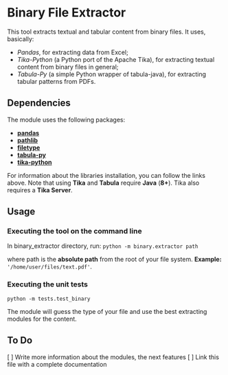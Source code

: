 # Binary File Extractor

This tool extracts textual and tabular content from binary files. It uses, basically:

- *Pandas*, for extracting data from Excel;
- *Tika-Python* (a Python port of the Apache Tika), for extracting textual content from binary files in general;
- *Tabula-Py* (a simple Python wrapper of tabula-java), for extracting tabular patterns from PDFs.

## Dependencies

The module uses the following packages:

- [**pandas**](https://pypi.org/project/pandas/)
- [**pathlib**](https://pypi.org/project/pathlib/)
- [**filetype**](https://pypi.org/project/filetype/)
- [**tabula-py**](https://pypi.org/project/tabula-py/)
- [**tika-python**](https://github.com/chrismattmann/tika-python)

For information about the libraries installation, you can follow the links above.
Note that using **Tika** and **Tabula** require **Java** (**8+**). Tika also requires a **Tika Server**.

## Usage

### Executing the tool on the command line ###
In binary_extractor directory, run:
`python -m binary.extractor path`

where path is the **absolute path** from the root of your file system.
**Example:** `'/home/user/files/text.pdf'`.

### Executing the unit tests ###
`python -m tests.test_binary`


The module will guess the type of your file and use the best extracting modules for the content.

## To Do

[ ] Write more information about the modules, the next features
[ ] Link this file with a complete documentation

